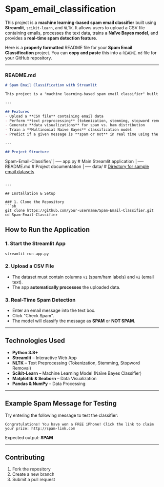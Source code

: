 # Spam_email_classification
This project is a **machine learning-based spam email classifier** built using **Streamlit**, `scikit-learn`, and `NLTK`. It allows users to upload a CSV file containing emails, processes the text data, trains a **Naïve Bayes model**, and provides a **real-time spam detection feature**.



Here is a **properly formatted** README file for your **Spam Email Classification** project. You can **copy and paste** this into a `README.md` file for your GitHub repository.  

---

### **README.md**
```markdown
# Spam Email Classification with Streamlit

This project is a "machine learning-based spam email classifier" built using "Streamlit", `scikit-learn`, and `NLTK`. It allows users to upload a CSV file containing emails, processes the text data, trains a **Naïve Bayes model**, and provides a "real-time spam detection feature".

---

## Features
- Upload a **CSV file** containing email data
- Perform **text preprocessing** (tokenization, stemming, stopword removal)
- Generate **data visualizations** for spam vs. ham distribution
- Train a **Multinomial Naïve Bayes** classification model
- Predict if a given message is **spam or not** in real time using the trained model

---

## Project Structure
```
Spam-Email-Classifier/
│── app.py             # Main Streamlit application
│── README.md          # Project documentation
│── data/              # [Directory for sample email datasets](https://www.kaggle.com/datasets/uciml/sms-spam-collection-dataset)
```

---

## Installation & Setup

### 1. Clone the Repository
```sh
git clone https://github.com/your-username/Spam-Email-Classifier.git
cd Spam-Email-Classifier
```



## How to Run the Application

### 1. Start the Streamlit App
```sh
streamlit run app.py
```

### 2. Upload a CSV File
- The dataset must contain columns `v1` (spam/ham labels) and `v2` (email text).  
- The app **automatically processes** the uploaded data.

### 3. Real-Time Spam Detection
- Enter an email message into the text box.
- Click "Check Spam".
- The model will classify the message as **SPAM** or **NOT SPAM**.

---

## Technologies Used
- **Python 3.8+**
- **Streamlit** – Interactive Web App
- **NLTK** – Text Preprocessing (Tokenization, Stemming, Stopword Removal)
- **Scikit-Learn** – Machine Learning Model (Naïve Bayes Classifier)
- **Matplotlib & Seaborn** – Data Visualization
- **Pandas & NumPy** – Data Processing

---

## Example Spam Message for Testing
Try entering the following message to test the classifier:
```
Congratulations! You have won a FREE iPhone! Click the link to claim your prize: http://spam-link.com
```

Expected output: **SPAM**

---

## Contributing
1. Fork the repository  
2. Create a new branch  
3. Submit a pull request  




